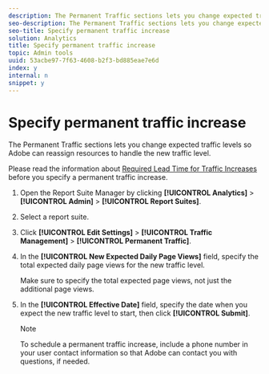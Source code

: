 ```yaml
---
description: The Permanent Traffic sections lets you change expected traffic levels so Adobe can reassign resources to handle the new traffic level.
seo-description: The Permanent Traffic sections lets you change expected traffic levels so Adobe can reassign resources to handle the new traffic level.
seo-title: Specify permanent traffic increase
solution: Analytics
title: Specify permanent traffic increase
topic: Admin tools
uuid: 53acbe97-7f63-4608-b2f3-bd885eae7e6d
index: y
internal: n
snippet: y
---
```


# Specify permanent traffic increase

The Permanent Traffic sections lets you change expected traffic levels so Adobe can reassign resources to handle the new traffic level.

Please read the information about [Required Lead Time for Traffic Increases](../../admin/c-traffic-management/traffic-lead-time.md#concept_29FA0D270651429D9D068F93CC43F667) before you specify a permanent traffic increase. 

1. Open the Report Suite Manager by clicking **[!UICONTROL Analytics]** > **[!UICONTROL Admin]** > **[!UICONTROL Report Suites]**.
1. Select a report suite.
1. Click **[!UICONTROL Edit Settings]** > **[!UICONTROL Traffic Management]** > **[!UICONTROL Permanent Traffic]**.
1. In the **[!UICONTROL New Expected Daily Page Views]** field, specify the total expected daily page views for the new traffic level.

   Make sure to specify the total expected page views, not just the additional page views. 
1. In the **[!UICONTROL Effective Date]** field, specify the date when you expect the new traffic level to start, then click **[!UICONTROL Submit]**.

   >[!NOTE]
   >
   >To schedule a permanent traffic increase, include a phone number in your user contact information so that Adobe can contact you with questions, if needed.

